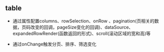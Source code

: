 ## table

- 通过属性配置columns、rowSelection、onRow 、pagination(页相关的数据，页码改变的回调，pageSize变化的回调)、dataSource、expandedRowRender(函数返回的形式)、scroll(滚动区域的宽和高)等

- 通过onChange触发分页、排序、筛选变化

